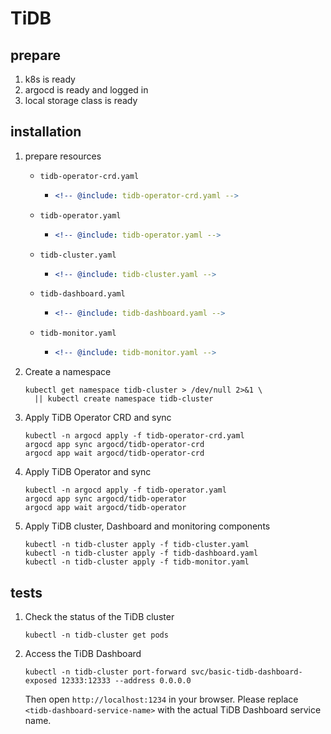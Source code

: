 # TiDB

## prepare

1. k8s is ready
2. argocd is ready and logged in
3. local storage class is ready

## installation

1. prepare resources
    * `tidb-operator-crd.yaml`
        + ```yaml
          <!-- @include: tidb-operator-crd.yaml -->
          ```
    * `tidb-operator.yaml`
        + ```yaml
          <!-- @include: tidb-operator.yaml -->
          ```
    * `tidb-cluster.yaml`
        + ```yaml
          <!-- @include: tidb-cluster.yaml -->
          ```
    * `tidb-dashboard.yaml`
        + ```yaml
          <!-- @include: tidb-dashboard.yaml -->
          ```
    * `tidb-monitor.yaml`
        + ```yaml
          <!-- @include: tidb-monitor.yaml -->
          ```
2. Create a namespace
    ```shell
    kubectl get namespace tidb-cluster > /dev/null 2>&1 \
      || kubectl create namespace tidb-cluster
    ```

3. Apply TiDB Operator CRD and sync
    ```shell
    kubectl -n argocd apply -f tidb-operator-crd.yaml
    argocd app sync argocd/tidb-operator-crd
    argocd app wait argocd/tidb-operator-crd
    ```

4. Apply TiDB Operator and sync
    ```shell
    kubectl -n argocd apply -f tidb-operator.yaml
    argocd app sync argocd/tidb-operator
    argocd app wait argocd/tidb-operator
    ```

5. Apply TiDB cluster, Dashboard and monitoring components
    ```shell
    kubectl -n tidb-cluster apply -f tidb-cluster.yaml
    kubectl -n tidb-cluster apply -f tidb-dashboard.yaml
    kubectl -n tidb-cluster apply -f tidb-monitor.yaml
    ```

## tests

1. Check the status of the TiDB cluster
    ```shell
    kubectl -n tidb-cluster get pods
    ```

2. Access the TiDB Dashboard
    ```shell
    kubectl -n tidb-cluster port-forward svc/basic-tidb-dashboard-exposed 12333:12333 --address 0.0.0.0
    ```
    Then open `http://localhost:1234` in your browser. Please replace `<tidb-dashboard-service-name>` with the actual TiDB Dashboard service name.
